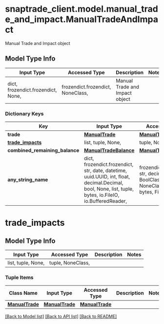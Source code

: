 # snaptrade_client.model.manual_trade_and_impact.ManualTradeAndImpact

Manual Trade and Impact object

## Model Type Info
Input Type | Accessed Type | Description | Notes
------------ | ------------- | ------------- | -------------
dict, frozendict.frozendict, None,  | frozendict.frozendict, NoneClass,  | Manual Trade and Impact object | 

### Dictionary Keys
Key | Input Type | Accessed Type | Description | Notes
------------ | ------------- | ------------- | ------------- | -------------
**trade** | [**ManualTrade**](ManualTrade.md) | [**ManualTrade**](ManualTrade.md) |  | [optional] 
**[trade_impacts](#trade_impacts)** | list, tuple, None,  | tuple, NoneClass,  |  | [optional] 
**combined_remaining_balance** | [**ManualTradeBalance**](ManualTradeBalance.md) | [**ManualTradeBalance**](ManualTradeBalance.md) |  | [optional] 
**any_string_name** | dict, frozendict.frozendict, str, date, datetime, uuid.UUID, int, float, decimal.Decimal, bool, None, list, tuple, bytes, io.FileIO, io.BufferedReader,  | frozendict.frozendict, str, decimal.Decimal, BoolClass, NoneClass, tuple, bytes, FileIO | any string name can be used but the value must be the correct type | [optional]

# trade_impacts

## Model Type Info
Input Type | Accessed Type | Description | Notes
------------ | ------------- | ------------- | -------------
list, tuple, None,  | tuple, NoneClass,  |  | 

### Tuple Items
Class Name | Input Type | Accessed Type | Description | Notes
------------- | ------------- | ------------- | ------------- | -------------
[**ManualTrade**](ManualTrade.md) | [**ManualTrade**](ManualTrade.md) | [**ManualTrade**](ManualTrade.md) |  | 

[[Back to Model list]](../../README.md#documentation-for-models) [[Back to API list]](../../README.md#documentation-for-api-endpoints) [[Back to README]](../../README.md)

